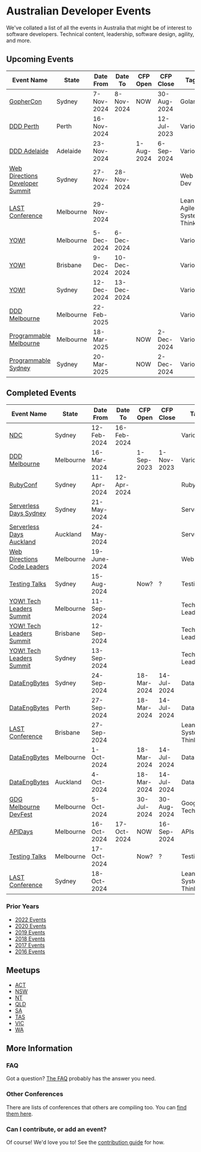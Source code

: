 
# Australian Developer Events

We've collated a list of all the events in Australia that might be of interest to software developers. Technical content, leadership, software design, agility, and more.

## Upcoming Events

| Event Name | State | Date From | Date To | CFP Open | CFP Close | Tags |
| ---------- | ----- | --------- | ------- | -------- | --------- | ---- |
| [GopherCon](https://gophercon.com.au/) | Sydney | 7-Nov-2024 | 8-Nov-2024 | NOW | 30-Aug-2024 | Golang |
| [DDD Perth](https://dddperth.com/) | Perth | 16-Nov-2024 | | | 12-Jul-2023 | Various |
| [DDD Adelaide](https://dddadelaide.com/) | Adelaide | 23-Nov-2024 | | 1-Aug-2024 | 6-Sep-2024 | Various |
| [Web Directions Developer Summit](https://webdirections.org/dev-summit/) | Sydney | 27-Nov-2024 | 28-Nov-2024 | | | Web Dev |
| [LAST Conference](https://clubhouse.lastconference.com/lastmel24/) | Melbourne | 29-Nov-2024 | | | | Lean Agile Systems Thinking |
| [YOW!](https://yowcon.com/melbourne-2024) | Melbourne | 5-Dec-2024 | 6-Dec-2024 | | | Various |
| [YOW!](https://yowcon.com/brisbane-2024) | Brisbane | 9-Dec-2024 | 10-Dec-2024 | | | Various |
| [YOW!](https://yowcon.com/sydney-2024) | Sydney | 12-Dec-2024 | 13-Dec-2024 | | | Various |
| [DDD Melbourne](https://www.dddmelbourne.com/) | Melbourne | 22-Feb-2025 | | | | Various |
| [Programmable Melbourne](https://www.programmable.tech/) | Melbourne | 18-Mar-2025 | | NOW | 2-Dec-2024 | Various |
| [Programmable Sydney](https://www.programmable.tech/) | Sydney | 20-Mar-2025 | | NOW | 2-Dec-2024 | Various |

## Completed Events

| Event Name | State | Date From | Date To | CFP Open | CFP Close | Tags |
| ---------- | ----- | --------- | ------- | -------- | --------- | ---- |
| [NDC](https://ndcsydney.com/) | Sydney | 12-Feb-2024 | 16-Feb-2024 | | | Various |
| [DDD Melbourne](https://www.dddmelbourne.com/) | Melbourne | 16-Mar-2024 | | 1-Sep-2023 | 1-Nov-2023 | Various |
| [RubyConf](https://2024.rubyconf.au/) | Sydney | 11-Apr-2024 | 12-Apr-2024 | | | Ruby |
| [Serverless Days Sydney](https://serverlessdays.io/) | Sydney | 21-May-2024 | | | | Serverless |
| [Serverless Days Auckland](https://serverlessdays.io/) | Auckland | 24-May-2024 | | | | Serverless |
| [Web Directions Code Leaders](https://webdirections.org/leaders/) | Melbourne | 19-June-2024 | | | | Web Dev |
| [Testing Talks](https://www.testingtalks.com.au/upcoming-events/testing-talks-conference-2024-sydney) | Sydney | 15-Aug-2024 | | Now? | ? | Testing |
| [YOW! Tech Leaders Summit](https://yowcon.com/melbourne-2024) | Melbourne | 11-Sep-2024 | | | | Tech Leadership |
| [YOW! Tech Leaders Summit](https://yowcon.com/brisbane-2024) | Brisbane | 12-Sep-2024 | | | | Tech Leadership |
| [YOW! Tech Leaders Summit](https://yowcon.com/sydney-2024) | Sydney | 13-Sep-2024 | | | | Tech Leadership |
| [DataEngBytes](https://dataengconf.com.au/) | Sydney | 24-Sep-2024 | | 18-Mar-2024 | 14-Jul-2024 | Data |
| [DataEngBytes](https://dataengconf.com.au/) | Perth | 27-Sep-2024 | | 18-Mar-2024 | 14-Jul-2024 | Data |
| [LAST Conference](https://www.lastconference.com/brisbane/) | Brisbane | 27-Sep-2024 | | | | Lean Agile Systems Thinking |
| [DataEngBytes](https://dataengconf.com.au/) | Melbourne | 1-Oct-2024 | | 18-Mar-2024 | 14-Jul-2024 | Data |
| [DataEngBytes](https://dataengconf.com.au/) | Auckland | 4-Oct-2024 | | 18-Mar-2024 | 14-Jul-2024 | Data |
| [GDG Melbourne DevFest](https://gdgmelbourne.com/) | Melbourne | 5-Oct-2024 | | 30-Jul-2024 | 30-Aug-2024 | Google Tech |
| [APIDays](https://www.apidays.global/australia/) | Melbourne | 16-Oct-2024 | 17-Oct-2024 | NOW | 16-Sep-2024 | APIs |
| [Testing Talks](https://www.testingtalks.com.au/upcoming-events/testing-talks-conference-2024-melbourne) | Melbourne | 17-Oct-2024 | | Now? | ? | Testing |
| [LAST Conference](https://www.lastconference.com/sydney/) | Sydney | 18-Oct-2024 | | | | Lean Agile Systems Thinking |

### Prior Years

* [2022 Events](Events/2022.md)
* [2020 Events](Events/2020.md)
* [2019 Events](Events/2019.md)
* [2018 Events](Events/2018.md)
* [2017 Events](Events/2017.md)
* [2016 Events](Events/2016.md)

## Meetups

* [ACT](Meetups/ACT.md)
* [NSW](Meetups/NSW.md)
* [NT](Meetups/NT.md)
* [QLD](Meetups/QLD.md)
* [SA](Meetups/SA.md)
* [TAS](Meetups/TAS.md)
* [VIC](Meetups/VIC.md)
* [WA](Meetups/WA.md)

## More Information

### FAQ

Got a question? [The FAQ](Info/FAQ.md) probably has the answer you need.

### Other Conferences

There are lists of conferences that others are compiling too. You can [find them here](Events/OTHER.md).

### Can I contribute, or add an event?

Of course! We'd love you to! See the [contribution guide](Info/CONTRIBUTING.md) for how.
